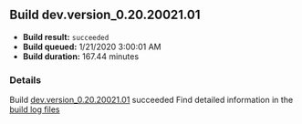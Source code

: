 ## Build dev.version_0.20.20021.01
- **Build result:** `succeeded`
- **Build queued:** 1/21/2020 3:00:01 AM
- **Build duration:** 167.44 minutes
### Details
Build [dev.version_0.20.20021.01](https://winappstudio.visualstudio.com/web/build.aspx?pcguid=a4ef43be-68ce-4195-a619-079b4d9834c2&builduri=vstfs%3a%2f%2f%2fBuild%2fBuild%2f32610) succeeded
Find detailed information in the [build log files]()
